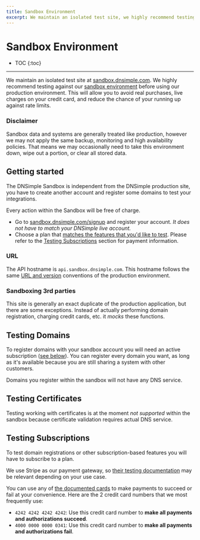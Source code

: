 ```yaml
---
title: Sandbox Environment
excerpt: We maintain an isolated test site, we highly recommend testing against our sandbox environment before using our production environment.
---
```


# Sandbox Environment

* TOC
{:toc}

---

We maintain an isolated test site at [sandbox.dnsimple.com](https://sandbox.dnsimple.com/). We highly recommend testing against our [sandbox environment](https://developer.dnsimple.com/sandbox/) before using our production environment. This will allow you to avoid real purchases, live charges on your credit card, and reduce the chance of your running up against rate limits.

### Disclaimer

Sandbox data and systems are generally treated like production, however we may not apply the same backup, monitoring and high availability policies. That means we may occasionally need to take this environment down, wipe out a portion, or clear all stored data.

## Getting started

The DNSimple Sandbox is independent from the DNSimple production site, you have to create another account and register some domains to test your integrations.

<info>
Every action within the Sandbox will be free of charge.
</info>

- Go to [sandbox.dnsimple.com/signup](https://sandbox.dnsimple.com/signup) and register your account. _It does not have to match your DNSimple live account._
- Choose a plan that [matches the features that you'd like to test](https://sandbox.dnsimple.com/pricing). Please refer to the [Testing Subscriptions](#testing-subscriptions) section for payment information.

### URL

The API hostname is `api.sandbox.dnsimple.com`. This hostname follows the same [URL and version](/overview/#url) conventions of the production environment.

### Sandboxing 3rd parties

This site is generally an exact duplicate of the production application, but there are some exceptions. Instead of actually performing domain registration, charging credit cards, etc. it _mocks_ these functions.


## Testing Domains

To register domains with your sandbox account you will need an active subscription ([see below](#testing-subscriptions)). You can register every domain you want, as long as it's available because you are still sharing a system with other customers.

<note>
Domains you register within the sandbox will not have any DNS service.
</note>


## Testing Certificates

Testing working with certificates is at the moment *not supported* within the sandbox because certificate validation requires actual DNS service.


## Testing Subscriptions

To test domain registrations or other subscription-based features you will have to subscribe to a plan.

We use Stripe as our payment gateway, so [their testing documentation](https://stripe.com/docs/testing) may be relevant depending on your use case.

You can use any of [the documented cards](https://stripe.com/docs/testing#cards) to make payments to succeed or fail at your convenience. Here are the 2 credit card numbers that we most frequently use:

- `4242 4242 4242 4242`: Use this credit card number to **make all payments and authorizations succeed**.
- `4000 0000 0000 0341`: Use this credit card number to **make all payments and authorizations fail**.
